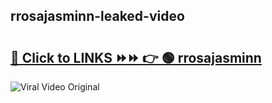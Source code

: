 
 ## rrosajasminn-leaked-video 

# <h2><a href="https://clipsfans.com/rrosajasminn&ref=git">🔗 Click to LINKS ⏩⏩ 👉 🟢 rrosajasminn </a></h2>

<a href="https://clipsfans.com/rrosajasminn&ref=git" rel="nofollow" data-target="animated-image.originalLink"><img src="https://i.ibb.co.com/xMMVF88/686577567.gif" alt="Viral Video Original" style="max-width: 100%; display: inline-block;" data-target="animated-image.originalImage"></a>
